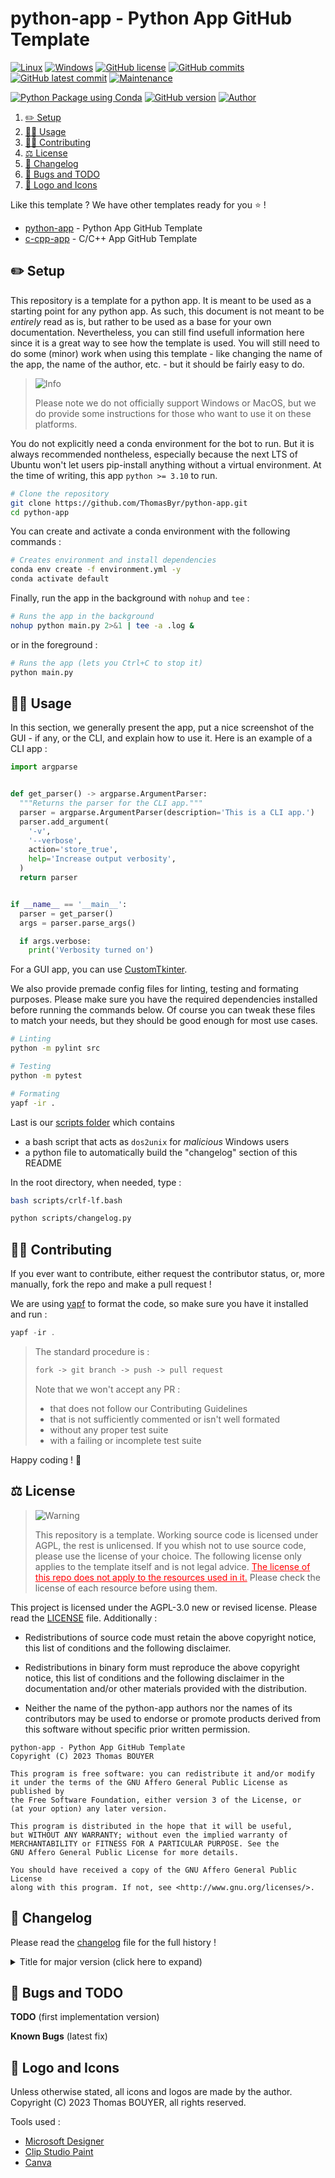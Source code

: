 # python-app - Python App GitHub Template

[![Linux](https://svgshare.com/i/Zhy.svg)](https://docs.microsoft.com/en-us/windows/wsl/tutorials/gui-apps)
[![Windows](https://svgshare.com/i/ZhY.svg)](https://svgshare.com/i/ZhY.svg)
[![GitHub license](https://img.shields.io/github/license/ThomasByr/python-app)](https://github.com/ThomasByr/python-app/blob/master/LICENSE)
[![GitHub commits](https://badgen.net/github/commits/ThomasByr/python-app)](https://GitHub.com/ThomasByr/python-app/commit/)
[![GitHub latest commit](https://badgen.net/github/last-commit/ThomasByr/python-app)](https://gitHub.com/ThomasByr/python-app/commit/)
[![Maintenance](https://img.shields.io/badge/maintained%3F-yes-green.svg)](https://GitHub.com/ThomasByr/python-app/graphs/commit-activity)

[![Python Package using Conda](https://github.com/ThomasByr/python-app/actions/workflows/python-package-conda.yml/badge.svg)](https://github.com/ThomasByr/python-app/actions/workflows/python-package-conda.yml)
[![GitHub version](https://badge.fury.io/gh/ThomasByr%2Fpython-app.svg)](https://github.com/ThomasByr/python-app)
[![Author](https://img.shields.io/badge/author-@ThomasByr-blue)](https://github.com/ThomasByr)

1. [✏️ Setup](#️-setup)
2. [👩‍🏫 Usage](#-usage)
3. [🧑‍🏫 Contributing](#-contributing)
4. [⚖️ License](#️-license)
5. [🔄 Changelog](#-changelog)
6. [🐛 Bugs and TODO](#-bugs-and-todo)
7. [🎨 Logo and Icons](#-logo-and-icons)

Like this template ? We have other templates ready for you ⭐ !

- [python-app](https://github.com/ThomasByr/python-app) - Python App GitHub Template
- [c-cpp-app](https://github.com/ThomasByr/c-cpp-app) - C/C++ App GitHub Template

## ✏️ Setup

This repository is a template for a python app. It is meant to be used as a starting point for any python app. As such, this document is not meant to be _entirely_ read as is, but rather to be used as a base for your own documentation. Nevertheless, you can still find usefull information here since it is a great way to see how the template is used. You will still need to do some (minor) work when using this template - like changing the name of the app, the name of the author, etc. - but it should be fairly easy to do.

> <picture>
>   <source media="(prefers-color-scheme: light)" srcset="https://raw.githubusercontent.com/Mqxx/GitHub-Markdown/main/blockquotes/badge/light-theme/info.svg">
>   <img alt="Info" src="https://raw.githubusercontent.com/Mqxx/GitHub-Markdown/main/blockquotes/badge/dark-theme/info.svg">
> </picture><br>
>
> Please note we do not officially support Windows or MacOS, but we do provide some instructions for those who want to use it on these platforms.

You do not explicitly need a conda environment for the bot to run. But it is always recommended nontheless, especially because the next LTS of Ubuntu won't let users pip-install anything without a virtual environment. At the time of writing, this app `python >= 3.10` to run.

```bash
# Clone the repository
git clone https://github.com/ThomasByr/python-app.git
cd python-app
```

You can create and activate a conda environment with the following commands :

```bash
# Creates environment and install dependencies
conda env create -f environment.yml -y
conda activate default
```

Finally, run the app in the background with `nohup` and `tee` :

```bash
# Runs the app in the background
nohup python main.py 2>&1 | tee -a .log &
```

or in the foreground :

```bash
# Runs the app (lets you Ctrl+C to stop it)
python main.py
```

## 👩‍🏫 Usage

In this section, we generally present the app, put a nice screenshot of the GUI - if any, or the CLI, and explain how to use it. Here is an example of a CLI app :

```py
import argparse


def get_parser() -> argparse.ArgumentParser:
  """Returns the parser for the CLI app."""
  parser = argparse.ArgumentParser(description='This is a CLI app.')
  parser.add_argument(
    '-v',
    '--verbose',
    action='store_true',
    help='Increase output verbosity',
  )
  return parser


if __name__ == '__main__':
  parser = get_parser()
  args = parser.parse_args()

  if args.verbose:
    print('Verbosity turned on')

```

For a GUI app, you can use [CustomTkinter](https://github.com/TomSchimansky/CustomTkinter).

We also provide premade config files for linting, testing and formating purposes. Please make sure you have the required dependencies installed before running the commands below. Of course you can tweak these files to match your needs, but they should be good enough for most use cases.

```bash
# Linting
python -m pylint src

# Testing
python -m pytest

# Formating
yapf -ir .
```

Last is our [scripts folder](scripts/) which contains

- a bash script that acts as `dos2unix` for _malicious_ Windows users
- a python file to automatically build the "changelog" section of this README

In the root directory, when needed, type :

```bash
bash scripts/crlf-lf.bash
```

```bash
python scripts/changelog.py
```

## 🧑‍🏫 Contributing

If you ever want to contribute, either request the contributor status, or, more manually, fork the repo and make a pull request !

We are using [yapf](https://github.com/google/yapf) to format the code, so make sure you have it installed and run :

```ps1
yapf -ir .
```

> The standard procedure is :
>
> ```txt
> fork -> git branch -> push -> pull request
> ```
>
> Note that we won't accept any PR :
>
> - that does not follow our Contributing Guidelines
> - that is not sufficiently commented or isn't well formated
> - without any proper test suite
> - with a failing or incomplete test suite

Happy coding ! 🙂

## ⚖️ License

> <picture>
>   <source media="(prefers-color-scheme: light)" srcset="https://raw.githubusercontent.com/Mqxx/GitHub-Markdown/main/blockquotes/badge/light-theme/warning.svg">
>   <img alt="Warning" src="https://raw.githubusercontent.com/Mqxx/GitHub-Markdown/main/blockquotes/badge/dark-theme/warning.svg">
> </picture><br>
>
> This repository is a template. Working source code is licensed under AGPL, the rest is unlicensed. If you whish not to use source code, please use the license of your choice. The following license only applies to the template itself and is not legal advice. <FONT COLOR="#ff0000"><u>The license of this repo does not apply to the resources used in it.</u></FONT> Please check the license of each resource before using them.

This project is licensed under the AGPL-3.0 new or revised license. Please read the [LICENSE](LICENSE.md) file. Additionally :

- Redistributions of source code must retain the above copyright notice, this list of conditions and the following disclaimer.

- Redistributions in binary form must reproduce the above copyright notice, this list of conditions and the following disclaimer in the documentation and/or other materials provided with the distribution.

- Neither the name of the python-app authors nor the names of its contributors may be used to endorse or promote products derived from this software without specific prior written permission.

```LICENSE
python-app - Python App GitHub Template
Copyright (C) 2023 Thomas BOUYER

This program is free software: you can redistribute it and/or modify
it under the terms of the GNU Affero General Public License as published by
the Free Software Foundation, either version 3 of the License, or
(at your option) any later version.

This program is distributed in the hope that it will be useful,
but WITHOUT ANY WARRANTY; without even the implied warranty of
MERCHANTABILITY or FITNESS FOR A PARTICULAR PURPOSE. See the
GNU Affero General Public License for more details.

You should have received a copy of the GNU Affero General Public License
along with this program. If not, see <http://www.gnu.org/licenses/>.
```

## 🔄 Changelog

Please read the [changelog](changelog.md) file for the full history !

<details>
  <summary>  Title for major version (click here to expand) </summary>

**v0.1** title for minor version

- list
- of
- changes

</details>

## 🐛 Bugs and TODO

**TODO** (first implementation version)

**Known Bugs** (latest fix)

## 🎨 Logo and Icons

Unless otherwise stated, all icons and logos are made by the author.
Copyright (C) 2023 Thomas BOUYER, all rights reserved.

Tools used :

- [Microsoft Designer](https://designer.microsoft.com/)
- [Clip Studio Paint](https://www.clipstudio.net/en)
- [Canva](https://www.canva.com/)
